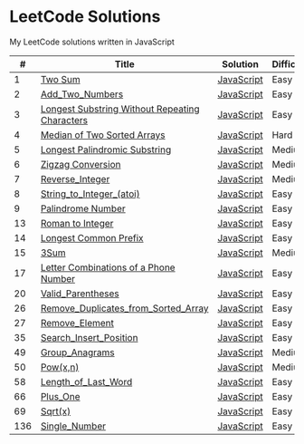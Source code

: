 # LeetCode Solutions

My LeetCode solutions written in JavaScript


| # | Title | Solution | Difficulty |
|---| ----- | -------- | ---------- |
|1|[Two Sum](https://leetcode.com/problems/two-sum/) | [JavaScript](./0001_Two_Sum/1_Two_Sum.js)|Easy|
|2|[Add_Two_Numbers](https://leetcode.com/problems/add-two-numbers/) | [JavaScript](./0002_Add_Two_Numbers/2_Add_Two_Numbers.js)|Easy|
|3|[Longest Substring Without Repeating Characters](https://leetcode.com/problems/longest-substring-without-repeating-characters/) | [JavaScript](./0003_Longest_Substring_Without_Repeating_Characters/3_Longest_Substring_Without_Repeating_Characters.js)|Easy|
|4|[Median of Two Sorted Arrays](https://leetcode.com/problems/median-of-two-sorted-arrays/) | [JavaScript](./0004_Median_of_Two_Sorted_Arrays/4_Median_of_Two_Sorted_Arrays.js)|Hard|
|5|[Longest Palindromic Substring](https://leetcode.com/problems/longest-palindromic-substring/) | [JavaScript](./0005_Longest_Palindromic_Substring/5_Longest_Palindromic_Substring.js)|Medium|
|6|[Zigzag Conversion](https://leetcode.com/problems/zigzag-conversion/) | [JavaScript](./0006_Zigzag_Conversion/6_Zigzag_Conversion.js)|Medium|
|7|[Reverse_Integer](https://leetcode.com/problems/reverse-integer/) | [JavaScript](./0007_Reverse_Integer/7_Reverse_Integer.js)|Medium|
|8|[String_to_Integer_(atoi)](https://leetcode.com/problems/string-to-integer-atoi/) | [JavaScript](./0008_String_to_Integer_(atoi)/0008_String_to_Integer_(atoi).js)|Easy|
|9|[Palindrome Number](https://leetcode.com/problems/palindrome-number/) | [JavaScript](./0009_Palindrome_Number/9_Palindrome_Number.js)|Easy|
|13|[Roman to Integer](https://leetcode.com/problems/roman-to-integer/) | [JavaScript](./0013_Roman_to_Integer/13_Roman_to_Integer.js)|Easy|
|14|[Longest Common Prefix](https://leetcode.com/problems/longest-common-prefix/) | [JavaScript](./0014_Longest_Common_Prefix/14_Longest_Common_Prefix.js)|Easy|
|15|[3Sum](https://leetcode.com/problems/3sum/description/) | [JavaScript](./0015_3Sum/0015_3Sum.js)|Medium|
|17|[Letter Combinations of a Phone Number](https://leetcode.com/problems/letter-combinations-of-a-phone-number/description/) | [JavaScript](./0017_Letter_Combinations_of_a_Phone_Number/0017_Letter_Combinations_of_a_Phone_Number.js)|Easy|
|20|[Valid_Parentheses](https://leetcode.com/problems/valid-parentheses/) | [JavaScript](./0020_Valid_Parentheses/20_Valid_Parentheses.js)|Easy|
|26|[Remove_Duplicates_from_Sorted_Array](https://leetcode.com/problems/remove-duplicates-from-sorted-array/) | [JavaScript](./0026_Remove_Duplicates_from_Sorted_Array/26_Remove_Duplicates_from_Sorted_Array.js)|Easy|
|27|[Remove_Element](https://leetcode.com/problems/remove-element/) | [JavaScript](./0027_Remove_Element/27_Remove_Element.js)|Easy|
|35|[Search_Insert_Position](https://leetcode.com/problems/search-insert-position/) | [JavaScript](./0035_Search_Insert_Position/35_Search_Insert_Position.js)|Easy|
|49|[Group_Anagrams](https://leetcode.com/problems/group-anagrams/description/) | [JavaScript](./0049_Group_Anagrams/0049_Group_Anagrams.js)|Medium|
|50|[Pow(x,n)](https://leetcode.com/problems/powx-n/description/) | [JavaScript](./0050_Pow(x,n)/0050_Pow(x,n).js)|Medium|
|58|[Length_of_Last_Word](https://leetcode.com/problems/length-of-last-word/) | [JavaScript](./0058_Length_of_Last_Word/58_Length_of_Last_Word.js)|Easy|
|66|[Plus_One](https://leetcode.com/problems/plus-one/) | [JavaScript](./0066_Plus_One/66_Plus_One.js)|Easy|
|69|[Sqrt(x)](https://leetcode.com/problems/sqrtx/) | [JavaScript](./0069_Sqrt(x)/69_Sqrt(x).js)|Easy|
|136|[Single_Number](https://leetcode.com/problems/single-number/) | [JavaScript](./0136_Single_Number/136_Single_Number.js)|Easy|
